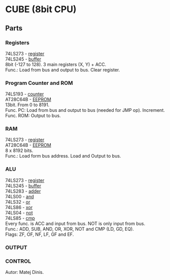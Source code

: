 # CUBE (8bit CPU) 

## Parts
### Registers  
74LS273 - [register]  
74LS245 - [buffer]  
8bit (-127 to 128). 3 main registers (X, Y) + ACC.  
Func.: Load from bus and output to bus. Clear register.   

### Program Counter and ROM  
74LS193 -  [counter]  
AT28C64B - [EEPROM]  
13bit. From 0 to 8191.  
Func. PC: Load from bus and output to bus (needed for JMP op). Increment.  
Func. ROM: Output to bus.  

### RAM  
74LS273 - [register]  
AT28C64B - [EEPROM]  
8 x 8192 bits.  
Func.: Load form bus address. Load and Output to bus.  

### ALU  
74LS273 - [register]  
74LS245 - [buffer]  
74LS283 - [adder]  
74LS00 - [and]  
74LS32 - [or]  
74LS86 - [xor]  
74LS04 - [not]  
74LS85 - [cmp]  
Every func. is ACC and input from bus. NOT is only input from bus.  
Func.: ADD, SUB, AND, OR, XOR, NOT and CMP (LD, GD, EQ).  
Flags: ZF, OF, NF, LF, GF and EF.  

### OUTPUT  

### CONTROL  


Autor: Matej Dinis.


[counter]: https://www.tme.eu/en/details/74ls193/counters-dividers/texas-instruments/sn74ls193n/
[register]: https://www.tme.eu/en/details/sn74ls273n/flip-flops/texas-instruments/
[buffer]: https://www.tme.eu/en/details/sn74ls245n/buffers-transceivers-drivers/texas-instruments/
[Power Supply]: https://www.tme.eu/en/details/ama12er5-050200y/plug-in-power-supplies/aimtec/
[DIP switch]: https://www.tme.com/us/en-us/details/1825360-5/dip-switches/te-connectivity/
[cmp]: https://www.tme.com/us/en-us/details/74ls85/comparators/texas-instruments/sn74ls85n/
[adder]: https://www.tme.eu/en/en/details/nte74ls283/counters-dividers/nte-electronics/
[xor]: https://www.tme.eu/en/details/nte74ls86/gates-inverters/nte-electronics/
[EEPROM]: https://www.tme.com/us/en-us/details/at28c64b-15pu/parallel-eeprom-memories-integ-circ/microchip-technology/
[and]: https://www.tme.com/us/en-us/details/sn74ls00n/gates-inverters/texas-instruments/
[or]: https://www.tme.com/us/en-us/details/sn74ls32n/gates-inverters/texas-instruments/
[not]: https://www.tme.com/us/en-us/details/sn74ls04n/gates-inverters/texas-instruments/